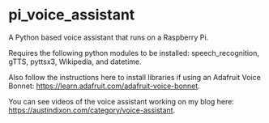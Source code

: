 # pi_voice_assistant
A Python based voice assistant that runs on a Raspberry Pi. 

Requires the following python modules to be installed: speech_recognition, gTTS, pyttsx3, Wikipedia, and datetime. 

Also follow the instructions here to install libraries if using an Adafruit Voice Bonnet: https://learn.adafruit.com/adafruit-voice-bonnet. 

You can see videos of the voice assistant working on my blog here: https://austindixon.com/category/voice-assistant.
